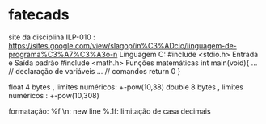 # fatecads

site da disciplina ILP-010 : https://sites.google.com/view/slagop/in%C3%ADcio/linguagem-de-programa%C3%A7%C3%A3o-n
Linguagem C:
  #include <stdio.h> Entrada e Saída padrão
  #include <math.h>  Funções matemáticas
  int main(void){
  ... // declaração de variáveis
  ... // comandos
  return 0
  }

float 4 bytes , limites numéricos: +-pow(10,38) 
double 8 bytes , limites numéricos : +-pow(10,308)

formatação:
%f
\n: new line
%.1f: limitação de casa decimais
